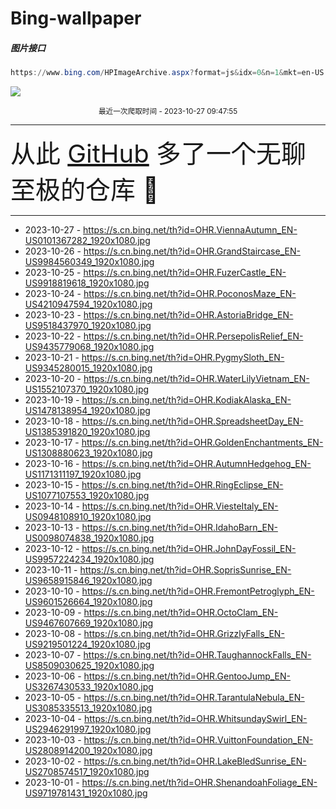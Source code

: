 # Bing-wallpaper

##### 图片接口

```powershell
https://www.bing.com/HPImageArchive.aspx?format=js&idx=0&n=1&mkt=en-US
```

 ![](https://s.cn.bing.net/th?id=OHR.ViennaAutumn_EN-US0101367282_1920x1080.jpg)

<p align='center' >
    <small>
        最近一次爬取时间 - 2023-10-27 09:47:55
    </small>
    <br>
    <hr>
    <font size=7>
        <small>
           从此 <a href='https://github.com/'>GitHub</a> 多了一个无聊至极的仓库  🍳
        </small>
    </font>
    <hr>
</p>


- 2023-10-27 - https://s.cn.bing.net/th?id=OHR.ViennaAutumn_EN-US0101367282_1920x1080.jpg 
- 2023-10-26 - https://s.cn.bing.net/th?id=OHR.GrandStaircase_EN-US9984560349_1920x1080.jpg 
- 2023-10-25 - https://s.cn.bing.net/th?id=OHR.FuzerCastle_EN-US9918819618_1920x1080.jpg 
- 2023-10-24 - https://s.cn.bing.net/th?id=OHR.PoconosMaze_EN-US4210947594_1920x1080.jpg 
- 2023-10-23 - https://s.cn.bing.net/th?id=OHR.AstoriaBridge_EN-US9518437970_1920x1080.jpg 
- 2023-10-22 - https://s.cn.bing.net/th?id=OHR.PersepolisRelief_EN-US9435779068_1920x1080.jpg 
- 2023-10-21 - https://s.cn.bing.net/th?id=OHR.PygmySloth_EN-US9345280015_1920x1080.jpg 
- 2023-10-20 - https://s.cn.bing.net/th?id=OHR.WaterLilyVietnam_EN-US1552107370_1920x1080.jpg 
- 2023-10-19 - https://s.cn.bing.net/th?id=OHR.KodiakAlaska_EN-US1478138954_1920x1080.jpg 
- 2023-10-18 - https://s.cn.bing.net/th?id=OHR.SpreadsheetDay_EN-US1385391820_1920x1080.jpg 
- 2023-10-17 - https://s.cn.bing.net/th?id=OHR.GoldenEnchantments_EN-US1308880623_1920x1080.jpg 
- 2023-10-16 - https://s.cn.bing.net/th?id=OHR.AutumnHedgehog_EN-US1171311197_1920x1080.jpg 
- 2023-10-15 - https://s.cn.bing.net/th?id=OHR.RingEclipse_EN-US1077107553_1920x1080.jpg 
- 2023-10-14 - https://s.cn.bing.net/th?id=OHR.ViesteItaly_EN-US0948108910_1920x1080.jpg 
- 2023-10-13 - https://s.cn.bing.net/th?id=OHR.IdahoBarn_EN-US0098074838_1920x1080.jpg 
- 2023-10-12 - https://s.cn.bing.net/th?id=OHR.JohnDayFossil_EN-US9957224234_1920x1080.jpg 
- 2023-10-11 - https://s.cn.bing.net/th?id=OHR.SoprisSunrise_EN-US9658915846_1920x1080.jpg 
- 2023-10-10 - https://s.cn.bing.net/th?id=OHR.FremontPetroglyph_EN-US9601526664_1920x1080.jpg 
- 2023-10-09 - https://s.cn.bing.net/th?id=OHR.OctoClam_EN-US9467607669_1920x1080.jpg 
- 2023-10-08 - https://s.cn.bing.net/th?id=OHR.GrizzlyFalls_EN-US9219501224_1920x1080.jpg 
- 2023-10-07 - https://s.cn.bing.net/th?id=OHR.TaughannockFalls_EN-US8509030625_1920x1080.jpg 
- 2023-10-06 - https://s.cn.bing.net/th?id=OHR.GentooJump_EN-US3267430533_1920x1080.jpg 
- 2023-10-05 - https://s.cn.bing.net/th?id=OHR.TarantulaNebula_EN-US3085335513_1920x1080.jpg 
- 2023-10-04 - https://s.cn.bing.net/th?id=OHR.WhitsundaySwirl_EN-US2946291997_1920x1080.jpg 
- 2023-10-03 - https://s.cn.bing.net/th?id=OHR.VuittonFoundation_EN-US2808914200_1920x1080.jpg 
- 2023-10-02 - https://s.cn.bing.net/th?id=OHR.LakeBledSunrise_EN-US2708574517_1920x1080.jpg 
- 2023-10-01 - https://s.cn.bing.net/th?id=OHR.ShenandoahFoliage_EN-US9719781431_1920x1080.jpg 
